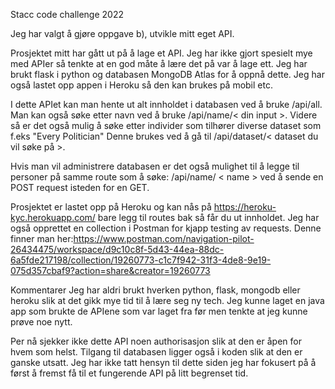 Stacc code challenge 2022


Jeg har valgt å gjøre oppgave b), utvikle mitt eget API.

Prosjektet mitt har gått ut på å lage et API. Jeg har ikke gjort spesielt mye med APIer så tenkte at en god måte å lære det på var å lage ett. Jeg har brukt flask i python og databasen MongoDB Atlas for å oppnå dette. Jeg har også lastet opp appen i Heroku så den kan brukes på mobil etc.

I dette APIet kan man hente ut alt innholdet i databasen ved å bruke /api/all. Man kan også søke etter navn ved å bruke /api/name/< din input >. Videre så er det også mulig å søke etter individer som tilhører diverse dataset som f.eks "Every Politician" Denne brukes ved å gå til /api/dataset/< dataset du vil søke på >.

Hvis man vil administrere databasen er det også mulighet til å legge til personer på samme route som å søke: /api/name/ < name > ved å sende en POST request isteden for en GET.


Prosjektet er lastet opp på Heroku og kan nås på https://heroku-kyc.herokuapp.com/ bare legg til routes bak så får du ut innholdet.
Jeg har også opprettet en collection i Postman for kjapp testing av requests. Denne finner man her:https://www.postman.com/navigation-pilot-26434475/workspace/d9c10c8f-5d43-44ea-88dc-6a5fde217198/collection/19260773-c1c7f942-31f3-4de8-9e19-075d357cbaf9?action=share&creator=19260773


Kommentarer
Jeg har aldri brukt hverken python, flask, mongodb eller heroku slik at det gikk mye tid til å lære seg ny tech. Jeg kunne laget en java app som brukte de APIene som var laget fra før men tenkte at jeg kunne prøve noe nytt.

Per nå sjekker ikke dette API noen authorisasjon slik at den er åpen for hvem som helst. Tilgang til databasen ligger også i koden slik at den er ganske utsatt. Jeg har ikke tatt hensyn til dette siden jeg har fokusert på å først å fremst få til et fungerende API på litt begrenset tid.


